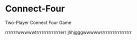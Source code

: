 # Connect-Four
Two-Player Connect Four Game


rrrrrrrwwwwwtrrrrrrrrrrrrrrerr
jhhjgggwwwwwrrrrrrrrrrrrrrrrrr